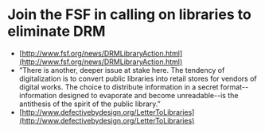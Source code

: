 # Join the FSF in calling on libraries to eliminate DRM

  * [http://www.fsf.org/news/DRMLibraryAction.html](http://www.fsf.org/news/DRMLibraryAction.html)
  * ”There is another, deeper issue at stake here. The tendency of digitalization is to convert public libraries into retail stores for vendors of digital works. The choice to distribute information in a secret format--information designed to evaporate and become unreadable--is the antithesis of the spirit of the public library.”
  * [http://www.defectivebydesign.org/LetterToLibraries](http://www.defectivebydesign.org/LetterToLibraries)

